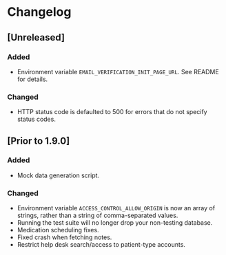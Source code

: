 # Changelog

## [Unreleased]
### Added
- Environment variable `EMAIL_VERIFICATION_INIT_PAGE_URL`. See README for details.

### Changed
- HTTP status code is defaulted to 500 for errors that do not specify status codes.

## [Prior to 1.9.0]

### Added
- Mock data generation script.

### Changed
- Environment variable `ACCESS_CONTROL_ALLOW_ORIGIN` is now an array of strings, rather than a string of comma-separated values.
- Running the test suite will no longer drop your non-testing database.
- Medication scheduling fixes.
- Fixed crash when fetching notes.
- Restrict help desk search/access to patient-type accounts.
